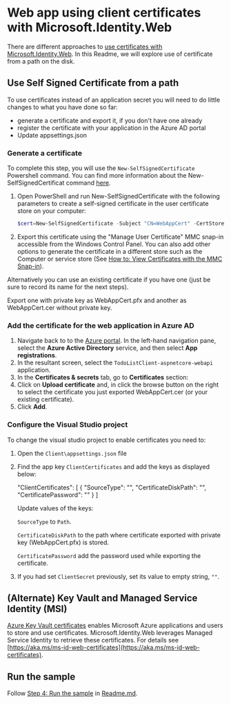 # Web app using client certificates with Microsoft.Identity.Web

There are different approaches to [use certificates with Microsoft.Identity.Web](https://github.com/AzureAD/microsoft-identity-web/wiki/Certificates). In this Readme, we will explore use of certificate from a path on the disk.

## Use Self Signed Certificate from a path

To use certificates instead of an application secret you will need to do little changes to what you have done so far:

- generate a certificate and export it, if you don't have one already
- register the certificate with your application in the Azure AD portal
- Update appsettings.json

### Generate a certificate

To complete this step, you will use the `New-SelfSignedCertificate` Powershell command. You can find more information about the New-SelfSignedCertificat command [here](https://docs.microsoft.com/powershell/module/pkiclient/new-selfsignedcertificate).

1. Open PowerShell and run New-SelfSignedCertificate with the following parameters to create a self-signed certificate in the user certificate store on your computer:

    ```PowerShell
    $cert=New-SelfSignedCertificate -Subject "CN=WebAppCert" -CertStoreLocation "Cert:\CurrentUser\My"  -KeyExportPolicy Exportable -KeySpec Signature
    ```

1. Export this certificate using the "Manage User Certificate" MMC snap-in accessible from the Windows Control Panel. You can also add other options to generate the certificate in a different
store such as the Computer or service store (See [How to: View Certificates with the MMC Snap-in](https://docs.microsoft.com/dotnet/framework/wcf/feature-details/how-to-view-certificates-with-the-mmc-snap-in)).

Alternatively you can use an existing certificate if you have one (just be sure to record its name for the next steps).

Export one with private key as WebAppCert.pfx and another as WebAppCert.cer without private key.

### Add the certificate for the web application in Azure AD

1. Navigate back to to the [Azure portal](https://portal.azure.com).
In the left-hand navigation pane, select the **Azure Active Directory** service, and then select **App registrations**.
1. In the resultant screen, select the `TodoListClient-aspnetcore-webapi` application.
1. In the **Certificates & secrets** tab, go to **Certificates** section:
1. Click on **Upload certificate** and, in click the browse button on the right to select the certificate you just exported WebAppCert.cer (or your existing certificate).
1. Click **Add**.

### Configure the Visual Studio project

To change the visual studio project to enable certificates you need to:

1. Open the `Client\appsettings.json` file
1. Find the app key `ClientCertificates` and add the keys as displayed below:

    "ClientCertificates": [
      {
        "SourceType": "",
        "CertificateDiskPath": "",
        "CertificatePassword": ""
      }
    ]

    Update values of the keys:

    `SourceType` to `Path`.

    `CertificateDiskPath` to the path where certificate exported with private key (WebAppCert.pfx) is stored.

    `CertificatePassword` add the password used while exporting the certificate.
1. If you had set `ClientSecret` previously, set its value to empty string, `""`.

## (Alternate) Key Vault and Managed Service Identity (MSI)

[Azure Key Vault certificates](https://docs.microsoft.com/azure/key-vault/certificates/) enables Microsoft Azure applications and users to store and use certificates. Microsoft.Identity.Web leverages Managed Service Identity to retrieve these certificates. For details see [https://aka.ms/ms-id-web-certificates](https://aka.ms/ms-id-web-certificates).

## Run the sample

Follow [Step 4: Run the sample](Readme.md#step-4-run-the-sample) in [Readme.md](Readme.md).
